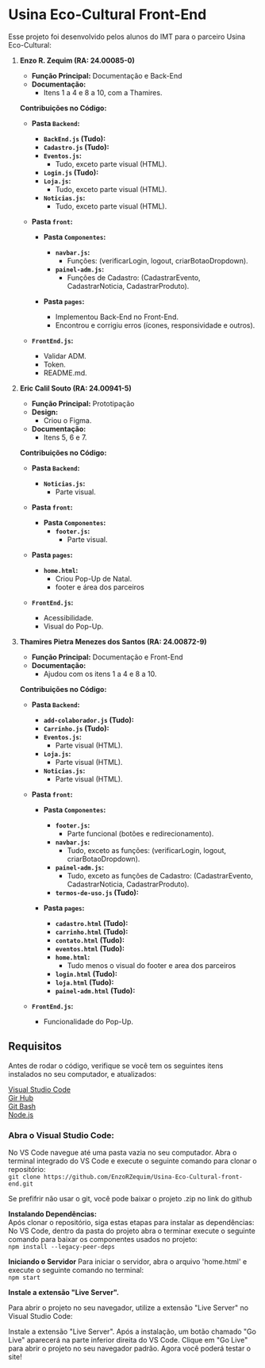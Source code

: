 # **Usina Eco-Cultural Front-End**
Esse projeto foi desenvolvido pelos alunos do IMT para o parceiro Usina Eco-Cultural:

1. **Enzo R. Zequim (RA: 24.00085-0)** 
    - **Função Principal:** Documentação e Back-End
    - **Documentação:**
      - Itens 1 a 4 e 8 a 10, com a Thamires.
    
   **Contribuições no Código:**  
    - **Pasta `Backend`:**
      - **`BackEnd.js` (Tudo):**
      - **`Cadastro.js` (Tudo):**
      - **`Eventos.js`:**
        - Tudo, exceto parte visual (HTML).
      - **`Login.js` (Tudo):**
      - **`Loja.js`:**
        - Tudo, exceto parte visual (HTML).
      - **`Noticias.js`:**
        - Tudo, exceto parte visual (HTML).

    - **Pasta `front`:**
      - **Pasta `Componentes`:**
        - **`navbar.js`:**
          - Funções: (verificarLogin, logout, criarBotaoDropdown).
        - **`painel-adm.js`:**
          - Funções de Cadastro: (CadastrarEvento, CadastrarNoticia, CadastrarProduto).  
      
      - **Pasta `pages`:**
        - Implementou Back-End no Front-End.
        - Encontrou e corrigiu erros (ícones, responsividade e outros).
      
    - **`FrontEnd.js`:**
      - Validar ADM.
      - Token.
      - README.md.

2. **Eric Calil Souto (RA: 24.00941-5)** 
   - **Função Principal:** Prototipação
    - **Design:**
      - Criou o Figma.
    - **Documentação:**
      - Itens 5, 6 e 7.
    
   **Contribuições no Código:**      
    - **Pasta `Backend`:**
      - **`Noticias.js`:**
        - Parte visual.
         
    - **Pasta `front`:**
      - **Pasta `Componentes`:**    
        - **`footer.js`:**
          - Parte visual.
         
    - **Pasta `pages`:**
      - **`home.html`:**
        - Criou Pop-Up de Natal.
        - footer e área dos parceiros
      
    - **`FrontEnd.js`:**
      - Acessibilidade.
      - Visual do Pop-Up.

3. **Thamires Pietra Menezes dos Santos (RA: 24.00872-9)**
   - **Função Principal:** Documentação e Front-End
    - **Documentação:**
      - Ajudou com os itens 1 a 4 e 8 a 10.
    
   **Contribuições no Código:**  
    - **Pasta `Backend`:**
      - **`add-colaborador.js` (Tudo):**
      - **`Carrinho.js` (Tudo):**
      - **`Eventos.js`:**
        - Parte visual (HTML).    
      - **`Loja.js`:**
        - Parte visual (HTML).
      - **`Noticias.js`:**
        - Parte visual (HTML).

    - **Pasta `front`:**
      - **Pasta `Componentes`:**
        - **`footer.js`:**
          - Parte funcional (botões e redirecionamento).
        - **`navbar.js`:**
          - Tudo, exceto as funções: (verificarLogin, logout, criarBotaoDropdown).
        - **`painel-adm.js`:**
          - Tudo, exceto as funções de Cadastro: (CadastrarEvento, CadastrarNoticia, CadastrarProduto).  
        - **`termos-de-uso.js` (Tudo):**
      
      - **Pasta `pages`:**
        - **`cadastro.html` (Tudo):**
        - **`carrinho.html` (Tudo):**
        - **`contato.html` (Tudo):**
        - **`eventos.html` (Tudo):**
        - **`home.html`:**
          - Tudo menos o visual do footer e area dos parceiros
        - **`login.html` (Tudo):**
        - **`loja.html` (Tudo):**
        - **`painel-adm.html` (Tudo):**
      
    - **`FrontEnd.js`:**
      - Funcionalidade do Pop-Up.



## **Requisitos**
Antes de rodar o código, verifique se você tem os seguintes itens instalados no seu computador, e atualizados:

[Visual Studio Code](https://code.visualstudio.com/)  
[Gir Hub](https://desktop.github.com/download/)  
[Git Bash](https://gitforwindows.org/)  
[Node.js](https://nodejs.org)  

### Abra o Visual Studio Code:
No VS Code navegue até uma pasta vazia no seu computador.
Abra o terminal integrado do VS Code e execute o seguinte comando para clonar o repositório:  
`git clone https://github.com/EnzoRZequim/Usina-Eco-Cultural-front-end.git`

Se prefifrir não usar o git, você pode baixar o projeto .zip no link do github

**Instalando Dependências:**  
Após clonar o repositório, siga estas etapas para instalar as dependências:
No VS Code, dentro da pasta do projeto abra o terminar execute o seguinte comando para baixar os componentes usados no projeto:  
`npm install --legacy-peer-deps`

**Iniciando o Servidor**
Para iniciar o servidor, abra o arquivo 'home.html' e execute o seguinte comando no terminal:  
`npm start`

**Instale a extensão "Live Server".**

Para abrir o projeto no seu navegador, utilize a extensão "Live Server" no Visual Studio Code:

Instale a extensão "Live Server".
Após a instalação, um botão chamado "Go Live" aparecerá na parte inferior direita do VS Code.
Clique em "Go Live" para abrir o projeto no seu navegador padrão.
Agora você poderá testar o site!

